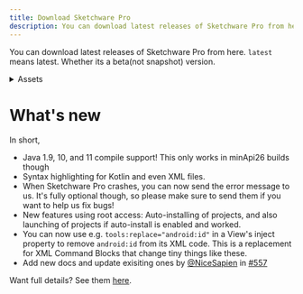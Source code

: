 ```yaml
---
title: Download Sketchware Pro
description: You can download latest releases of Sketchware Pro from here.
---
```


<head>
<script src="https://cdn.onesignal.com/sdks/OneSignalSDK.js" async=""></script>
<script src="/onesig.js"></script>
</head>


You can download latest releases of Sketchware Pro from here.
`latest` means latest. Whether its a beta(not snapshot) version.

<details>
<summary> Assets </summary>

> [**Sketchware.Pro.v6.4.0-rc04-minApi21.apk**](https://github.com/Sketchware-Pro/Sketchware-Pro/releases/download/v6.4.0-rc05/Sketchware.Pro.v6.4.0-rc05-minApi21.apk)

> [**Sketchware.Pro.v6.4.0-rc04-minApi26.apk**](https://github.com/Sketchware-Pro/Sketchware-Pro/releases/download/v6.4.0-rc05/Sketchware.Pro.v6.4.0-rc05-minApi26.apk)

> [**Source Code** (zip)](https://github.com/Sketchware-Pro/Sketchware-Pro/archive/refs/tags/v6.4.0-rc05.zip)

</details>


# What's new
In short,
<ul>
<li>Java 1.9, 10, and 11 compile support! This only works in minApi26 builds though</li>
<li>Syntax highlighting for Kotlin and even XML files.</li>
<li>When Sketchware Pro crashes, you can now send the error message to us. It's fully optional though, so please make sure to send them if you want to help us fix bugs!</li>
<li>New features using root access: Auto-installing of projects, and also launching of projects if auto-install is enabled and worked.</li>
<li>You can now use e.g. <code>tools:replace="android:id"</code> in a View's inject property to remove <code>android:id</code> from its XML code. This is a replacement for XML Command Blocks that change tiny things like these. </li>
<li>Add new docs and update exisiting ones by <a href="https://github.com/NiceSapien">@NiceSapien</a> in <a href="https://github.com/Sketchware-Pro/Sketchware-Pro/pull/557">#557</a></li>
</ul>

Want full details? See them [here](https://github.com/Sketchware-Pro/Sketchware-Pro/releases/tag/v6.4.0-rc05).